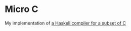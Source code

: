 # Micro C

My implementation of [a Haskell compiler for a subset of C](https://blog.josephmorag.com/posts/mcc0/)
